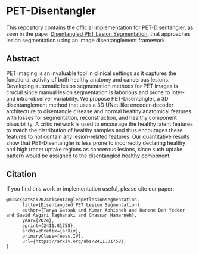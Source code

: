 # PET-Disentangler
This repository contains the official implementation for PET-Disentangler, as seen in the paper [Disentangled PET Lesion Segmentation](https://arxiv.org/abs/2411.01758), that approaches lesion segmentation using an image disentanglement framework. 

## Abstract
PET imaging is an invaluable tool in clinical settings as it captures the functional activity of both healthy anatomy and cancerous lesions. Developing automatic lesion segmentation methods for PET images is crucial since manual lesion segmentation is laborious and prone to inter- and intra-observer variability. We propose PET-Disentangler, a 3D disentanglement method that uses a 3D UNet-like encoder-decoder architecture to disentangle disease and normal healthy anatomical features with losses for segmentation, reconstruction, and healthy component plausibility. A critic network is used to encourage the healthy latent features to match the distribution of healthy samples and thus encourages these features to not contain any lesion-related features. Our quantitative results show that PET-Disentangler is less prone to incorrectly declaring healthy and high tracer uptake regions as cancerous lesions, since such uptake pattern would be assigned to the disentangled healthy component.

## Citation
If you find this work or implementation useful, please cite our paper: 
```
@misc{gatsak2024disentangledpetlesionsegmentation,
      title={Disentangled PET Lesion Segmentation}, 
      author={Tanya Gatsak and Kumar Abhishek and Hanene Ben Yedder and Saeid Asgari Taghanaki and Ghassan Hamarneh},
      year={2024},
      eprint={2411.01758},
      archivePrefix={arXiv},
      primaryClass={eess.IV},
      url={https://arxiv.org/abs/2411.01758}, 
}
```
